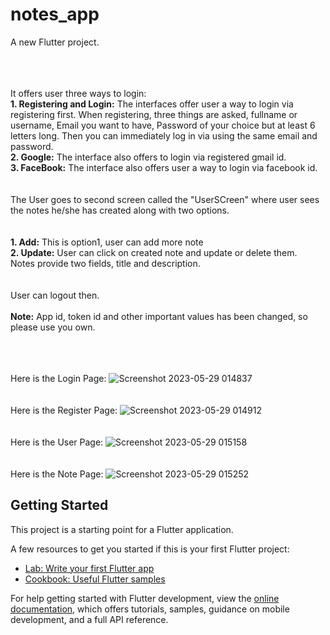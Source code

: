 # notes_app

A new Flutter project.

<br><br><br>
It offers user three ways to login:
<br><b>1. Registering and Login:</b> The interfaces offer user a way to login via registering first. When registering, three things are asked, fullname or username, Email you want to have, Password of your choice but at least 6 letters long. Then you can immediately log in via using the same email and password.
<br><b>2. Google:</b> The interface also offers to login via registered gmail id. 
<br><b>3. FaceBook:</b> The interface also offers user a way to login via facebook id.
<br><br><br>
The User goes to second screen called the "UserSCreen" where user sees the notes he/she has created along with two options.<br>
<br><br>
<b>1. Add:</b> This is option1, user can add more note
<br><b>2. Update:</b> User can click on created note and update or delete them.
<br> Notes provide two fields, title and description.
<br><br>
<br> User can logout then.
<br><br>
<b>Note:</b> App id, token id and other important values has been changed, so please use you own.

<br><br><br>Here is the Login Page: 
![Screenshot 2023-05-29 014837](https://github.com/akshat231/Notes-App/assets/56781907/4a3284e7-1ed6-4cbe-9a6d-8ea7e41dc08a)
<br><br><br>Here is the Register Page:
![Screenshot 2023-05-29 014912](https://github.com/akshat231/Notes-App/assets/56781907/ddf7fc24-5dff-4079-bece-013dbacbb5a7)
<br><br><br>Here is the User Page: 
![Screenshot 2023-05-29 015158](https://github.com/akshat231/Notes-App/assets/56781907/bf655dc1-3966-49c8-834f-ad5c4705fee8)
<br><br><br>Here is the Note Page: 
![Screenshot 2023-05-29 015252](https://github.com/akshat231/Notes-App/assets/56781907/2c5d322c-e17c-44c4-aa02-4fa34cbf7ee8)

## Getting Started

This project is a starting point for a Flutter application.

A few resources to get you started if this is your first Flutter project:

- [Lab: Write your first Flutter app](https://docs.flutter.dev/get-started/codelab)
- [Cookbook: Useful Flutter samples](https://docs.flutter.dev/cookbook)

For help getting started with Flutter development, view the
[online documentation](https://docs.flutter.dev/), which offers tutorials,
samples, guidance on mobile development, and a full API reference.
